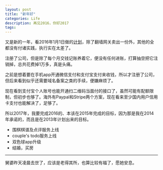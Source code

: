 ```yaml
---
layout: post
title: "新年好"
categories: Life
description: 再见2016，你好2017
tags: 
---
```


又是新的一年，看2016年1月1日做的[计划](https://blog.minidump.info/2016/01/happy-new-year-2016/)，除了翻墙网关卖出一份外，其他的全都没有付诸实践，执行实在太差了。

注册了公司，但是除了每个月交钱记账养着它，便没有任何进账，打算抽空把它注销掉，总共花费掉1万多，真是头痛。

之前是想着要在手机app开通微信支付和支付宝支付来收钱，所以才注册了公司，但后来看到似乎还需要域名备案之类的手续，便嫌麻烦了。

现在看到支付宝个人账号也能开通扫二维码当面付的接口了，虽然可能有配额限制，但初步也够了。海外有Paypal和Stripe两个方案，现在看来至少国内用户信用卡支付也能解决了，足够了。

所以2017年，我要完成2016的、本该在2015年完成的目标，因为那是我在2014年承诺的，而且是在2013年计划出来的目标。

- 围棋棋谱及点评服务上线
- couple's todo服务上线
- 双色球app升级
- 结婚，买房

----

舅婆昨天凌晨去世了，应该是老得其所，也算比较有福了，愿她安息。